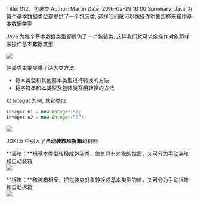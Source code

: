 Title: 012、包装类
Author: Martin
Date: 2016-02-29 16:00
Summary: Java 为每个基本数据类型都提供了一个包装类, 这样我们就可以像操作对象那样来操作基本数据类型.

Java 为每个基本数据类型都提供了一个包装类, 这样我们就可以像操作对象那样来操作基本数据类型.

![](http://i59.tinypic.com/nmep83.jpg)

包装类主要提供了两大类方法:

- 将本类型和其他基本类型进行转换的方法
- 将字符串和本类型及包装类互相转换的方法

以 Integet 为例, 其它类似

```java
Integer n1 = new Integer(5);
Integet n2 = new Integer(“5”);
```

![](http://i60.tinypic.com/14j4tpw.jpg)


JDK1.5 中引入了**自动装箱**和**拆箱**的机制

**装箱：**把基本类型转换成包装类，使其具有对象的性质，又可分为手动装箱和自动装箱;<br>
![](http://i59.tinypic.com/20rttud.jpg)

**拆箱：**和装箱相反，把包装类对象转换成基本类型的值，又可分为手动拆箱和自动拆箱;<br>
![](http://i61.tinypic.com/2vmtses.jpg)
